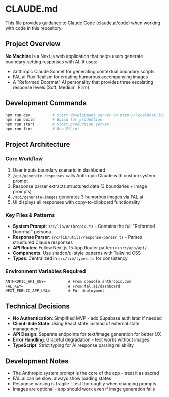 # CLAUDE.md

This file provides guidance to Claude Code (claude.ai/code) when working with code in this repository.

## Project Overview

**No Machine** is a Next.js web application that helps users generate boundary-setting responses with AI. It uses:
- Anthropic Claude Sonnet for generating contextual boundary scripts
- FAL.ai Flux Realism for creating humorous accompanying images
- A "Reformed Doormat" AI personality that provides three escalating response levels (Soft, Medium, Firm)

## Development Commands

```bash
npm run dev          # Start development server on http://localhost:3000
npm run build        # Build for production
npm run start        # Start production server
npm run lint         # Run ESLint
```

## Project Architecture

### Core Workflow
1. User inputs boundary scenario in dashboard
2. `/api/generate-responses` calls Anthropic Claude with custom system prompt
3. Response parser extracts structured data (3 boundaries + image prompts)
4. `/api/generate-images` generates 3 humorous images via FAL.ai
5. UI displays all responses with copy-to-clipboard functionality

### Key Files & Patterns
- **System Prompt**: `src/lib/anthropic.ts` - Contains the full "Reformed Doormat" persona
- **Response Parser**: `src/lib/utils/response-parser.ts` - Parses structured Claude responses
- **API Routes**: Follow Next.js 15 App Router pattern in `src/app/api/`
- **Components**: Use shadcn/ui style patterns with Tailwind CSS
- **Types**: Centralized in `src/lib/types.ts` for consistency

### Environment Variables Required
```env
ANTHROPIC_API_KEY=          # From console.anthropic.com
FAL_KEY=                    # From fal.ai/dashboard
NEXT_PUBLIC_APP_URL=        # For deployment
```

## Technical Decisions

- **No Authentication**: Simplified MVP - add Supabase auth later if needed
- **Client-Side State**: Using React state instead of external state management
- **API Design**: Separate endpoints for text/image generation for better UX
- **Error Handling**: Graceful degradation - text works without images
- **TypeScript**: Strict typing for AI response parsing reliability

## Development Notes

- The Anthropic system prompt is the core of the app - treat it as sacred
- FAL.ai can be slow; always show loading states
- Response parsing is fragile - test thoroughly when changing prompts
- Images are optional - app should work even if image generation fails